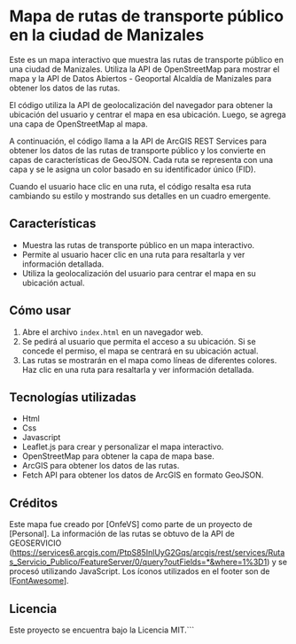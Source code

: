 # Mapa de rutas de transporte público en la ciudad de Manizales

Este es un mapa interactivo que muestra las rutas de transporte público en una ciudad de Manizales. Utiliza la API de OpenStreetMap para mostrar el mapa y la API de Datos Abiertos - Geoportal Alcaldía de Manizales  para obtener los datos de las rutas.

El código utiliza la API de geolocalización del navegador para obtener la ubicación del usuario y centrar el mapa en esa ubicación. Luego, se agrega una capa de OpenStreetMap al mapa.

A continuación, el código llama a la API de ArcGIS REST Services para obtener los datos de las rutas de transporte público y los convierte en capas de características de GeoJSON. Cada ruta se representa con una capa y se le asigna un color basado en su identificador único (FID).

Cuando el usuario hace clic en una ruta, el código resalta esa ruta cambiando su estilo y mostrando sus detalles en un cuadro emergente.

## Características

- Muestra las rutas de transporte público en un mapa interactivo.
- Permite al usuario hacer clic en una ruta para resaltarla y ver información detallada.
- Utiliza la geolocalización del usuario para centrar el mapa en su ubicación actual.

## Cómo usar

1. Abre el archivo `index.html` en un navegador web.
2. Se pedirá al usuario que permita el acceso a su ubicación. Si se concede el permiso, el mapa se centrará en su ubicación actual.
3. Las rutas se mostrarán en el mapa como líneas de diferentes colores. Haz clic en una ruta para resaltarla y ver información detallada.

## Tecnologías utilizadas

- Html
- Css
- Javascript
- Leaflet.js para crear y personalizar el mapa interactivo.
- OpenStreetMap para obtener la capa de mapa base.
- ArcGIS para obtener los datos de las rutas.
- Fetch API para obtener los datos de ArcGIS en formato GeoJSON.

## Créditos

Este mapa fue creado por [OnfeVS] como parte de un proyecto de [Personal]. La información de las rutas se obtuvo de la API de GEOSERVICIO (https://services6.arcgis.com/PtpS85InlUyG2Gqs/arcgis/rest/services/Rutas_Servicio_Publico/FeatureServer/0/query?outFields=*&where=1%3D1) y se procesó utilizando JavaScript. Los íconos utilizados en el footer son de [[FontAwesome](https://fontawesome.com/)].

## Licencia

Este proyecto se encuentra bajo la Licencia MIT.```
